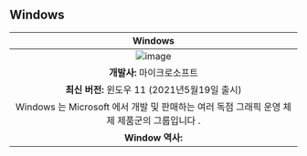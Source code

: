## Windows
| Windows |
| :---: | 
| ![image](https://user-images.githubusercontent.com/101777355/184609283-f432774f-e1bb-4342-b877-8a2cfaa45eb0.png)
| **개발사:** 마이크로소프트 | 
| **최신 버전:** 윈도우 11 (2021년5월19일 출시) | 
| Windows 는 Microsoft 에서 개발 및 판매하는 여러 독점 그래픽 운영 체제 제품군의 그룹입니다 . |
| **Window 역사:** 



